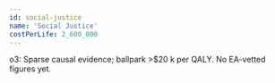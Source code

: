 ```yaml
---
id: social-justice
name: 'Social Justice'
costPerLife: 2_600_000
---
```


o3: Sparse causal evidence; ballpark >$20 k per QALY. No EA-vetted figures yet.
